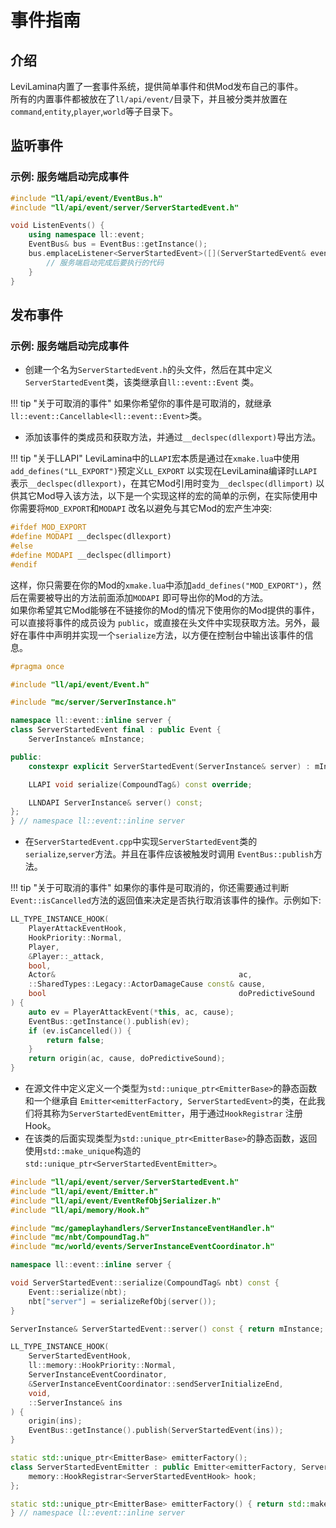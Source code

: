 # 事件指南

## 介绍

LeviLamina内置了一套事件系统，提供简单事件和供Mod发布自己的事件。  
所有的内置事件都被放在了`ll/api/event/`目录下，并且被分类并放置在`command`,`entity`,`player`,`world`等子目录下。

## 监听事件

### 示例: 服务端启动完成事件

```cpp
#include "ll/api/event/EventBus.h"
#include "ll/api/event/server/ServerStartedEvent.h"

void ListenEvents() {
    using namespace ll::event;
    EventBus& bus = EventBus::getInstance();
    bus.emplaceListener<ServerStartedEvent>([](ServerStartedEvent& event) {
        // 服务端启动完成后要执行的代码
    }
}
```

## 发布事件

### 示例: 服务端启动完成事件

- 创建一个名为`ServerStartedEvent.h`的头文件，然后在其中定义`ServerStartedEvent`类，该类继承自`ll::event::Event`
   类。

!!! tip "关于可取消的事件"
    如果你希望你的事件是可取消的，就继承`ll::event::Cancellable<ll::event::Event>`类。

- 添加该事件的类成员和获取方法，并通过`__declspec(dllexport)`导出方法。

!!! tip "关于LLAPI"
    LeviLamina中的`LLAPI`宏本质是通过在`xmake.lua`中使用`add_defines("LL_EXPORT")`预定义`LL_EXPORT`
    以实现在LeviLamina编译时`LLAPI`表示`__declspec(dllexport)`，在其它Mod引用时变为`__declspec(dllimport)`
    以供其它Mod导入该方法，以下是一个实现这样的宏的简单的示例，在实际使用中你需要将`MOD_EXPORT`和`MODAPI`
    改名以避免与其它Mod的宏产生冲突:

```cpp
#ifdef MOD_EXPORT
#define MODAPI __declspec(dllexport)
#else
#define MODAPI __declspec(dllimport)
#endif
```

这样，你只需要在你的Mod的`xmake.lua`中添加`add_defines("MOD_EXPORT")`，然后在需要被导出的方法前面添加`MODAPI`
即可导出你的Mod的方法。  
如果你希望其它Mod能够在不链接你的Mod的情况下使用你的Mod提供的事件，可以直接将事件的成员设为
`public`，或直接在头文件中实现获取方法。另外，最好在事件中声明并实现一个`serialize`方法，以方便在控制台中输出该事件的信息。

```cpp
#pragma once

#include "ll/api/event/Event.h"

#include "mc/server/ServerInstance.h"

namespace ll::event::inline server {
class ServerStartedEvent final : public Event {
    ServerInstance& mInstance;

public:
    constexpr explicit ServerStartedEvent(ServerInstance& server) : mInstance(server) {}

    LLAPI void serialize(CompoundTag&) const override;

    LLNDAPI ServerInstance& server() const;
};
} // namespace ll::event::inline server
```

- 在`ServerStartedEvent.cpp`中实现`ServerStartedEvent`类的`serialize`,`server`方法。并且在事件应该被触发时调用
   `EventBus::publish`方法。

!!! tip "关于可取消的事件"
    如果你的事件是可取消的，你还需要通过判断`Event::isCancelled`方法的返回值来决定是否执行取消该事件的操作。示例如下:

```cpp
LL_TYPE_INSTANCE_HOOK(
    PlayerAttackEventHook,
    HookPriority::Normal,
    Player,
    &Player::_attack,
    bool,
    Actor&                                         ac,
    ::SharedTypes::Legacy::ActorDamageCause const& cause,
    bool                                           doPredictiveSound
) {
    auto ev = PlayerAttackEvent(*this, ac, cause);
    EventBus::getInstance().publish(ev);
    if (ev.isCancelled()) {
        return false;
    }
    return origin(ac, cause, doPredictiveSound);
}
```

- 在源文件中定义定义一个类型为`std::unique_ptr<EmitterBase>`的静态函数和一个继承自
   `Emitter<emitterFactory, ServerStartedEvent>`的类，在此我们将其称为`ServerStartedEventEmitter`，用于通过`HookRegistrar`
   注册Hook。
- 在该类的后面实现类型为`std::unique_ptr<EmitterBase>`的静态函数，返回使用`std::make_unique`构造的
   `std::unique_ptr<ServerStartedEventEmitter>`。

```cpp
#include "ll/api/event/server/ServerStartedEvent.h"
#include "ll/api/event/Emitter.h"
#include "ll/api/event/EventRefObjSerializer.h"
#include "ll/api/memory/Hook.h"

#include "mc/gameplayhandlers/ServerInstanceEventHandler.h"
#include "mc/nbt/CompoundTag.h"
#include "mc/world/events/ServerInstanceEventCoordinator.h"

namespace ll::event::inline server {

void ServerStartedEvent::serialize(CompoundTag& nbt) const {
    Event::serialize(nbt);
    nbt["server"] = serializeRefObj(server());
}

ServerInstance& ServerStartedEvent::server() const { return mInstance; }

LL_TYPE_INSTANCE_HOOK(
    ServerStartedEventHook,
    ll::memory::HookPriority::Normal,
    ServerInstanceEventCoordinator,
    &ServerInstanceEventCoordinator::sendServerInitializeEnd,
    void,
    ::ServerInstance& ins
) {
    origin(ins);
    EventBus::getInstance().publish(ServerStartedEvent(ins));
}

static std::unique_ptr<EmitterBase> emitterFactory();
class ServerStartedEventEmitter : public Emitter<emitterFactory, ServerStartedEvent> {
    memory::HookRegistrar<ServerStartedEventHook> hook;
};

static std::unique_ptr<EmitterBase> emitterFactory() { return std::make_unique<ServerStartedEventEmitter>(); }
} // namespace ll::event::inline server
```
